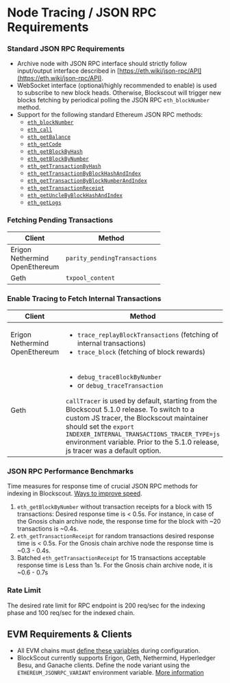 # Node Tracing / JSON RPC Requirements

### Standard JSON RPC Requirements

* Archive node with JSON RPC interface should strictly follow input/output interface described in [https://eth.wiki/json-rpc/API](https://eth.wiki/json-rpc/API).
* WebSocket interface (optional/highly recommended to enable) is used to subscribe to new block heads. Otherwise, Blockscout will trigger new blocks fetching by periodical polling the JSON RPC `eth_blockNumber` method.
* Support for the following standard Ethereum JSON RPC methods:
  * [`eth_blockNumber`](https://eth.wiki/json-rpc/API#eth\_blocknumber)
  * [`eth_call`](https://eth.wiki/json-rpc/API#eth\_call)
  * [`eth_getBalance`](https://eth.wiki/json-rpc/API#eth\_getbalance)
  * [`eth_getCode`](https://eth.wiki/json-rpc/API#eth\_getcode)
  * [`eth_getBlockByHash`](https://eth.wiki/json-rpc/API#eth\_getblockbyhash)
  * [`eth_getBlockByNumber`](https://eth.wiki/json-rpc/API#eth\_getblockbynumber)
  * [`eth_getTransactionByHash`](https://eth.wiki/json-rpc/API#eth\_gettransactionbyhash)
  * [`eth_getTransactionByBlockHashAndIndex`](https://eth.wiki/json-rpc/API#eth\_gettransactionbyblockhashandindex)
  * [`eth_getTransactionByBlockNumberAndIndex`](https://eth.wiki/json-rpc/API#eth\_gettransactionbyblocknumberandindex)
  * [`eth_getTransactionReceipt`](https://eth.wiki/json-rpc/API#eth\_gettransactionreceipt)
  * [`eth_getUncleByBlockHashAndIndex`](https://eth.wiki/json-rpc/API#eth\_getunclebyblockhashandindex)
  * [`eth_getLogs`](https://eth.wiki/json-rpc/API#eth\_getlogs)

### **Fetching Pending Transactions**

| Client                                      | Method                                                                         |
| ------------------------------------------- | ------------------------------------------------------------------------------ |
| Erigon<br/>Nethermind<br/>OpenEthereum | <code>parity_pendingTransactions</code>                      |
| Geth                                        | <code>txpool_content</code> |

### Enable Tracing to Fetch Internal Transactions

| Client                                      | Method                                                                                                                                                                                                                                                                                                                                                                                                         |
| ------------------------------------------- | -------------------------------------------------------------------------------------------------------------------------------------------------------------------------------------------------------------------------------------------------------------------------------------------------------------------------------------------------------------------------------------------------------------- |
| Erigon<br/>Nethermind<br/>OpenEthereum | <ul><li><code>trace_replayBlockTransactions</code> (fetching of internal transactions)</li><li><code>trace_block</code> (fetching of block rewards)</li></ul>                                                                                                                                                                                                                                                                                            |
| Geth                                        | <ul><li><code>debug_traceBlockByNumber</code></li><li>or <code>debug_traceTransaction</code></li></ul> <code>callTracer</code> is used by default, starting from the Blockscout 5.1.0 release. To switch to a custom JS tracer, the Blockscout maintainer should set the <code>export INDEXER_INTERNAL_TRANSACTIONS_TRACER_TYPE=js</code> environment variable. Prior to the 5.1.0 release, js tracer was a default option. |

### JSON RPC Performance Benchmarks

Time measures for response time of crucial JSON RPC methods for indexing in Blockscout. [Ways to improve speed](../../about/faqs.md#how-do-i-speed-up-my-self-hosted-instance).

1. `eth_getBlockByNumber` without transaction receipts for a block with 15 transactions: Desired response time is < 0.5s. For instance, in case of the Gnosis chain archive node, the response time for the block with \~20 transactions is \~0.4s.
2. `eth_getTransactionReceipt` for random transactions desired response time is < 0.5s. For the Gnosis chain archive node the response time is \~0.3 - 0.4s.
3. Batched `eth_getTransactionReceipt` for 15 transactions acceptable response time is Less than 1s. For the Gnosis chain archive node, it is \~0.6 - 0.7s

### Rate Limit

The desired rate limit for RPC endpoint is 200 req/sec for the indexing phase and 100 req/sec for the indexed chain.

## EVM Requirements & Clients

* All EVM chains must [define these variables](deployment-differences-between-chains.md) during configuration.
* BlockScout currently supports Erigon, Geth, Nethermind, Hyperledger Besu, and Ganache clients. Define the node variant using the `ETHEREUM_JSONRPC_VARIANT` environment variable. [More information](client-settings.md)
